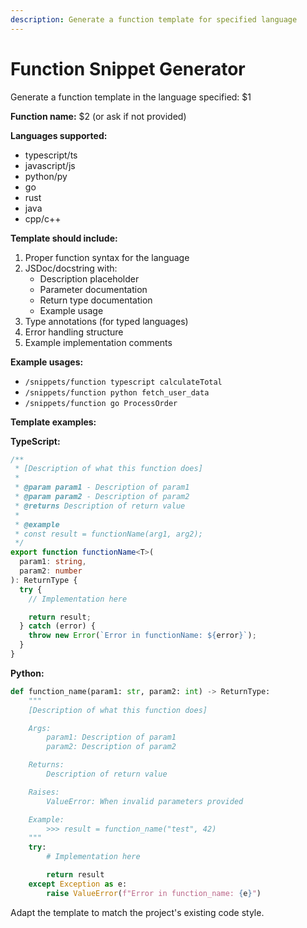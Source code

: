 ```yaml
---
description: Generate a function template for specified language
---
```


# Function Snippet Generator

Generate a function template in the language specified: $1

**Function name:** $2 (or ask if not provided)

**Languages supported:**
- typescript/ts
- javascript/js
- python/py
- go
- rust
- java
- cpp/c++

**Template should include:**
1. Proper function syntax for the language
2. JSDoc/docstring with:
   - Description placeholder
   - Parameter documentation
   - Return type documentation
   - Example usage
3. Type annotations (for typed languages)
4. Error handling structure
5. Example implementation comments

**Example usages:**
- `/snippets/function typescript calculateTotal`
- `/snippets/function python fetch_user_data`
- `/snippets/function go ProcessOrder`

**Template examples:**

**TypeScript:**
```typescript
/**
 * [Description of what this function does]
 *
 * @param param1 - Description of param1
 * @param param2 - Description of param2
 * @returns Description of return value
 *
 * @example
 * const result = functionName(arg1, arg2);
 */
export function functionName<T>(
  param1: string,
  param2: number
): ReturnType {
  try {
    // Implementation here

    return result;
  } catch (error) {
    throw new Error(`Error in functionName: ${error}`);
  }
}
```

**Python:**
```python
def function_name(param1: str, param2: int) -> ReturnType:
    """
    [Description of what this function does]

    Args:
        param1: Description of param1
        param2: Description of param2

    Returns:
        Description of return value

    Raises:
        ValueError: When invalid parameters provided

    Example:
        >>> result = function_name("test", 42)
    """
    try:
        # Implementation here

        return result
    except Exception as e:
        raise ValueError(f"Error in function_name: {e}")
```

Adapt the template to match the project's existing code style.
